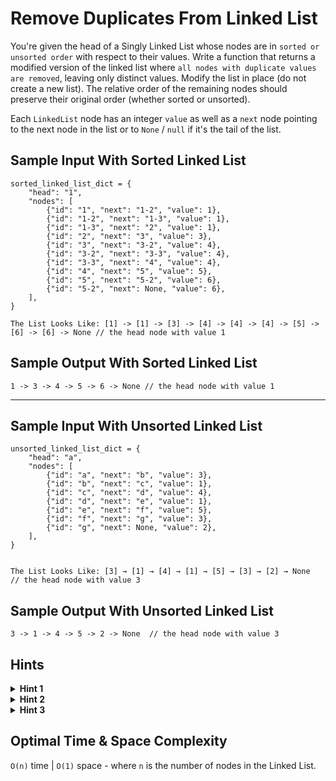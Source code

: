 # Remove Duplicates From Linked List

You're given the head of a Singly Linked List whose nodes are in `sorted or unsorted order` with respect to their values. Write a function that returns a modified version of the linked list where `all nodes with duplicate values are removed`, leaving only distinct values. Modify the list in place (do not create a new list). The relative order of the remaining nodes should preserve their original order (whether sorted or unsorted).

Each `LinkedList` node has an integer `value` as well as a `next` node pointing to the next node in the list or to `None` / `null` if it's the tail of the list.

## Sample Input With Sorted Linked List

```plaintext
sorted_linked_list_dict = {
    "head": "1",
    "nodes": [
        {"id": "1", "next": "1-2", "value": 1},
        {"id": "1-2", "next": "1-3", "value": 1},
        {"id": "1-3", "next": "2", "value": 1},
        {"id": "2", "next": "3", "value": 3},
        {"id": "3", "next": "3-2", "value": 4},
        {"id": "3-2", "next": "3-3", "value": 4},
        {"id": "3-3", "next": "4", "value": 4},
        {"id": "4", "next": "5", "value": 5},
        {"id": "5", "next": "5-2", "value": 6},
        {"id": "5-2", "next": None, "value": 6},
    ],
}

The List Looks Like: [1] -> [1] -> [3] -> [4] -> [4] -> [4] -> [5] -> [6] -> [6] -> None // the head node with value 1
```

## Sample Output With Sorted Linked List

```plaintext
1 -> 3 -> 4 -> 5 -> 6 -> None // the head node with value 1
```

---

## Sample Input With Unsorted Linked List

```plaintext
unsorted_linked_list_dict = {
    "head": "a",
    "nodes": [
        {"id": "a", "next": "b", "value": 3},
        {"id": "b", "next": "c", "value": 1},
        {"id": "c", "next": "d", "value": 4},
        {"id": "d", "next": "e", "value": 1},
        {"id": "e", "next": "f", "value": 5},
        {"id": "f", "next": "g", "value": 3},
        {"id": "g", "next": None, "value": 2},
    ],
}


The List Looks Like: [3] → [1] → [4] → [1] → [5] → [3] → [2] → None  // the head node with value 3
```

## Sample Output With Unsorted Linked List

```plaintext
3 -> 1 -> 4 -> 5 -> 2 -> None  // the head node with value 3
```

## Hints

<details>
<summary><b>Hint 1</b></summary>

The brute-force approach to this problem is to use a hash table or a set to keep track of all node values that exist while traversing the linked list and to simply remove nodes that have a value that already exists. This approach works, but can you solve this problem without using an auxiliary data structure?

</details>

<details>
<summary><b>Hint 2</b></summary>

What does the fact that the nodes are sorted tell you about the location of all duplicate nodes? How can you use this fact to solve this problem with constant space?

</details>

<details>
<summary><b>Hint 3</b></summary>

Since the linked list's nodes are sorted, you can loop through them and, at each iteration, simply remove all successive nodes that have the same value as the current node. For each node, change its next pointer to the next node in the linked list that has a different value. This will remove all duplicate-value nodes.

</details>

## Optimal Time & Space Complexity

`O(n)` time | `O(1)` space - where `n` is the number of nodes in the Linked List.
